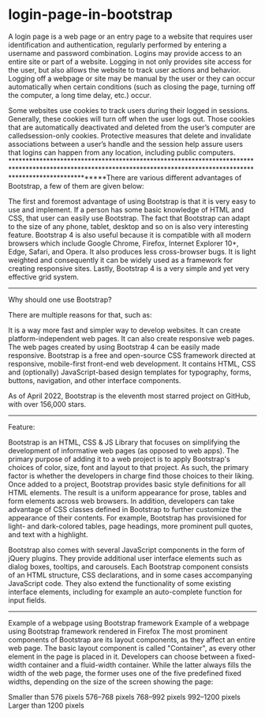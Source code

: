 # login-page-in-bootstrap
A login page is a web page or an entry page to a website that requires user identification and authentication, regularly performed by entering a username and password combination. Logins may provide access to an entire site or part of a website. Logging in not only provides site access for the user, but also allows the website to track user actions and behavior. Logging off a webpage or site may be manual by the user or they can occur automatically when certain conditions (such as closing the page, turning off the computer, a long time delay, etc.) occur.

Some websites use cookies to track users during their logged in sessions. Generally, these cookies will turn off when the user logs out. Those cookies that are automatically deactivated and deleted from the user’s computer are calledsession-only cookies. Protective measures that delete and invalidate associations between a user’s handle and the session help assure users that logins can happen from any location, including public computers.
*************************************************************************************************************************************************************************There are various different advantages of Bootstrap, a few of them are given below:

The first and foremost advantage of using Bootstrap is that it is very easy to use and implement. If a person has some basic knowledge of HTML and CSS, that user can easily use Bootstrap.
The fact that Bootstrap can adapt to the size of any phone, tablet, desktop and so on is also very interesting feature.
Bootstrap 4 is also useful because it is compatible with all modern browsers which include Google Chrome, Firefox, Internet Explorer 10+, Edge, Safari, and Opera.
It also produces less cross-browser bugs.
It is light weighted and consequently it can be widely used as a framework for creating responsive sites.
Lastly, Bootstrap 4 is a very simple and yet very effective grid system.
***************************************************************************************************************************************************************************
Why should one use Bootstrap?

There are multiple reasons for that, such as:

It is a way more fast and simpler way to develop websites.
It can create platform-independent web pages.
It can also create responsive web pages.
The web pages created by using Bootstrap 4 can be easily made responsive.
Bootstrap is a free and open-source CSS framework directed at responsive, mobile-first front-end web development. It contains HTML, CSS and (optionally) JavaScript-based design templates for typography, forms, buttons, navigation, and other interface components.

As of April 2022, Bootstrap is the eleventh most starred project on GitHub, with over 156,000 stars.
**********************************************************************************************************************************************************************
Feature:

Bootstrap is an HTML, CSS & JS Library that focuses on simplifying the development of informative web pages (as opposed to web apps). The primary purpose of adding it to a web project is to apply Bootstrap's choices of color, size, font and layout to that project. As such, the primary factor is whether the developers in charge find those choices to their liking. Once added to a project, Bootstrap provides basic style definitions for all HTML elements. The result is a uniform appearance for prose, tables and form elements across web browsers. In addition, developers can take advantage of CSS classes defined in Bootstrap to further customize the appearance of their contents. For example, Bootstrap has provisioned for light- and dark-colored tables, page headings, more prominent pull quotes, and text with a highlight.

Bootstrap also comes with several JavaScript components in the form of jQuery plugins. They provide additional user interface elements such as dialog boxes, tooltips, and carousels. Each Bootstrap component consists of an HTML structure, CSS declarations, and in some cases accompanying JavaScript code. They also extend the functionality of some existing interface elements, including for example an auto-complete function for input fields.
***********************************************************************************************************************************************************************
Example of a webpage using Bootstrap framework
Example of a webpage using Bootstrap framework rendered in Firefox
The most prominent components of Bootstrap are its layout components, as they affect an entire web page. The basic layout component is called "Container", as every other element in the page is placed in it. Developers can choose between a fixed-width container and a fluid-width container. While the latter always fills the width of the web page, the former uses one of the five predefined fixed widths, depending on the size of the screen showing the page:

Smaller than 576 pixels
576–768 pixels
768–992 pixels
992–1200 pixels
Larger than 1200 pixels
